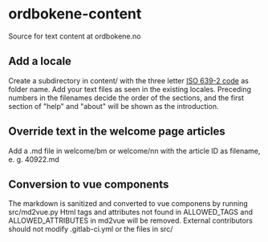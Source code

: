 # ordbokene-content
Source for text content at ordbokene.no

## Add a locale
Create a subdirectory in content/ with the three letter [ISO 639-2 code](https://www.loc.gov/standards/iso639-2/php/code_changes.php) as folder name.
Add your text files as seen in the existing locales. Preceding numbers in the filenames decide the order of the sections, and the first section of "help" and "about" will be shown as the introduction.

## Override text in the welcome page articles
Add a .md file in welcome/bm or welcome/nn with the article ID as filename, e. g. 40922.md

## Conversion to vue components
The markdown is sanitized and converted to vue componens by running src/md2vue.py
Html tags and attributes not found in ALLOWED_TAGS and ALLOWED_ATTRIBUTES in md2vue will be removed.
External contributors should not modify .gitlab-ci.yml or the files in src/

